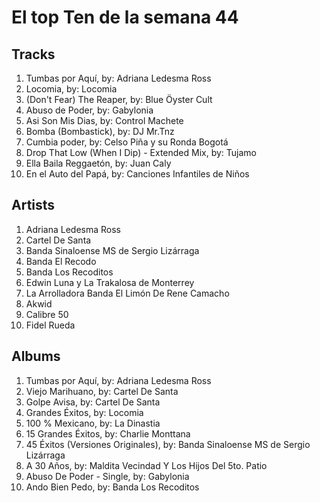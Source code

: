 # El top Ten de la semana 44

## Tracks
1. Tumbas por Aquí, by: Adriana Ledesma Ross
1. Locomia, by: Locomia
1. (Don't Fear) The Reaper, by: Blue Öyster Cult
1. Abuso de Poder, by: Gabylonia
1. Asi Son Mis Dias, by: Control Machete
1. Bomba (Bombastick), by: DJ Mr.Tnz
1. Cumbia poder, by: Celso Piña y su Ronda Bogotá
1. Drop That Low (When I Dip) - Extended Mix, by: Tujamo
1. Ella Baila Reggaetón, by: Juan Caly
1. En el Auto del Papá, by: Canciones Infantiles de Niños

## Artists
1. Adriana Ledesma Ross
1. Cartel De Santa
1. Banda Sinaloense MS de Sergio Lizárraga
1. Banda El Recodo
1. Banda Los Recoditos
1. Edwin Luna y La Trakalosa de Monterrey
1. La Arrolladora Banda El Limón De Rene Camacho
1. Akwid
1. Calibre 50
1. Fidel Rueda

## Albums
1. Tumbas por Aquí, by: Adriana Ledesma Ross
1. Viejo Marihuano, by: Cartel De Santa
1. Golpe Avisa, by: Cartel De Santa
1. Grandes Éxitos, by: Locomia
1. 100 % Mexicano, by: La Dinastia
1. 15 Grandes Éxitos, by: Charlie Monttana
1. 45 Éxitos (Versiones Originales), by: Banda Sinaloense MS de Sergio Lizárraga
1. A 30 Años, by: Maldita Vecindad Y Los Hijos Del 5to. Patio
1. Abuso De Poder - Single, by: Gabylonia
1. Ando Bien Pedo, by: Banda Los Recoditos
